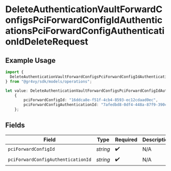 # DeleteAuthenticationVaultForwardConfigsPciForwardConfigIdAuthenticationsPciForwardConfigAuthenticationIdDeleteRequest

## Example Usage

```typescript
import {
  DeleteAuthenticationVaultForwardConfigsPciForwardConfigIdAuthenticationsPciForwardConfigAuthenticationIdDeleteRequest,
} from "@gr4vy/sdk/models/operations";

let value: DeleteAuthenticationVaultForwardConfigsPciForwardConfigIdAuthenticationsPciForwardConfigAuthenticationIdDeleteRequest =
    {
        pciForwardConfigId: "16ddca8e-f51f-4cb4-8593-ec12cdaad0ec",
        pciForwardConfigAuthenticationId: "7afedbd8-0df4-448a-87f9-390c58880983",
    };
```

## Fields

| Field                              | Type                               | Required                           | Description                        |
| ---------------------------------- | ---------------------------------- | ---------------------------------- | ---------------------------------- |
| `pciForwardConfigId`               | *string*                           | :heavy_check_mark:                 | N/A                                |
| `pciForwardConfigAuthenticationId` | *string*                           | :heavy_check_mark:                 | N/A                                |